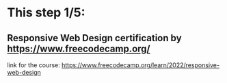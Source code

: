 # This step 1/5:
 ## Responsive Web Design certification by https://www.freecodecamp.org/

 link for the course: https://www.freecodecamp.org/learn/2022/responsive-web-design 
